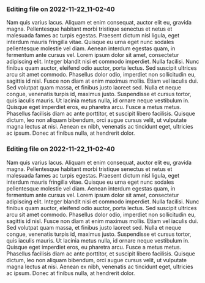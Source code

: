 

### Editing file on 2022-11-22_11-02-40

Nam quis varius lacus. Aliquam et enim consequat, auctor elit eu, gravida magna. Pellentesque habitant morbi tristique senectus et netus et malesuada fames ac turpis egestas. Praesent dictum nisl ligula, eget interdum mauris fringilla vitae. Quisque eu urna eget nunc sodales pellentesque molestie vel diam. Aenean interdum egestas quam, in fermentum ante cursus vel. Lorem ipsum dolor sit amet, consectetur adipiscing elit. Integer blandit nisi et commodo imperdiet.
Nulla facilisi. Nunc finibus quam auctor, eleifend odio auctor, porta lectus. Sed suscipit ultrices arcu sit amet commodo. Phasellus dolor odio, imperdiet non sollicitudin eu, sagittis id nisl. Fusce non diam at enim maximus mollis. Etiam vel iaculis dui. Sed volutpat quam massa, et finibus justo laoreet sed. Nulla et neque congue, venenatis turpis id, maximus justo. Suspendisse et cursus tortor, quis iaculis mauris. Ut lacinia metus nulla, id ornare neque vestibulum in. Quisque eget imperdiet eros, eu pharetra arcu. Fusce a metus metus. Phasellus facilisis diam ac ante porttitor, et suscipit libero facilisis. Quisque dictum, leo non aliquam bibendum, orci augue cursus velit, ut vulputate magna lectus at nisi. Aenean ex nibh, venenatis ac tincidunt eget, ultricies ac ipsum. Donec at finibus nulla, at hendrerit dolor.




### Editing file on 2022-11-22_11-02-40

Nam quis varius lacus. Aliquam et enim consequat, auctor elit eu, gravida magna. Pellentesque habitant morbi tristique senectus et netus et malesuada fames ac turpis egestas. Praesent dictum nisl ligula, eget interdum mauris fringilla vitae. Quisque eu urna eget nunc sodales pellentesque molestie vel diam. Aenean interdum egestas quam, in fermentum ante cursus vel. Lorem ipsum dolor sit amet, consectetur adipiscing elit. Integer blandit nisi et commodo imperdiet.
Nulla facilisi. Nunc finibus quam auctor, eleifend odio auctor, porta lectus. Sed suscipit ultrices arcu sit amet commodo. Phasellus dolor odio, imperdiet non sollicitudin eu, sagittis id nisl. Fusce non diam at enim maximus mollis. Etiam vel iaculis dui. Sed volutpat quam massa, et finibus justo laoreet sed. Nulla et neque congue, venenatis turpis id, maximus justo. Suspendisse et cursus tortor, quis iaculis mauris. Ut lacinia metus nulla, id ornare neque vestibulum in. Quisque eget imperdiet eros, eu pharetra arcu. Fusce a metus metus. Phasellus facilisis diam ac ante porttitor, et suscipit libero facilisis. Quisque dictum, leo non aliquam bibendum, orci augue cursus velit, ut vulputate magna lectus at nisi. Aenean ex nibh, venenatis ac tincidunt eget, ultricies ac ipsum. Donec at finibus nulla, at hendrerit dolor.


